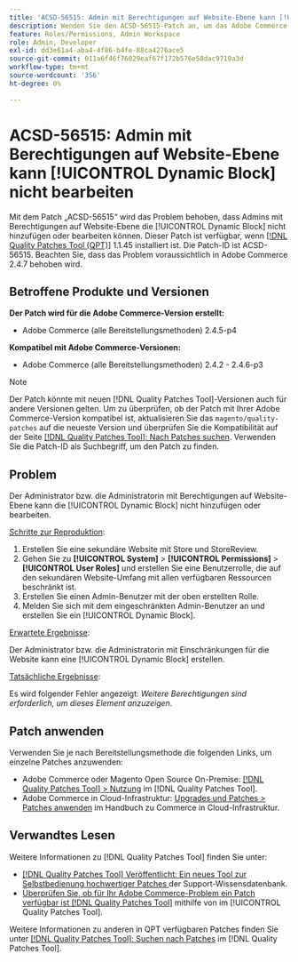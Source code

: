 ```yaml
---
title: 'ACSD-56515: Admin mit Berechtigungen auf Website-Ebene kann [!UICONTROL Dynamic Block] nicht bearbeiten'
description: Wenden Sie den ACSD-56515-Patch an, um das Adobe Commerce-Problem zu beheben, bei dem Admins mit Berechtigungen auf Website-Ebene die [!UICONTROL Dynamic Block] nicht hinzufügen oder bearbeiten können.
feature: Roles/Permissions, Admin Workspace
role: Admin, Developer
exl-id: dd3e61a4-aba4-4f86-b4fe-88ca4276ace5
source-git-commit: 011a6f46f76029eaf67f172b576e58dac9710a3d
workflow-type: tm+mt
source-wordcount: '356'
ht-degree: 0%

---
```


# ACSD-56515: Admin mit Berechtigungen auf Website-Ebene kann [!UICONTROL Dynamic Block] nicht bearbeiten

Mit dem Patch „ACSD-56515“ wird das Problem behoben, dass Admins mit Berechtigungen auf Website-Ebene die [!UICONTROL Dynamic Block] nicht hinzufügen oder bearbeiten können. Dieser Patch ist verfügbar, wenn [[!DNL Quality Patches Tool (QPT)]](https://experienceleague.adobe.com/en/docs/commerce-operations/tools/quality-patches-tool/quality-patches-tool-to-self-serve-quality-patches) 1.1.45 installiert ist. Die Patch-ID ist ACSD-56515. Beachten Sie, dass das Problem voraussichtlich in Adobe Commerce 2.4.7 behoben wird.

## Betroffene Produkte und Versionen

**Der Patch wird für die Adobe Commerce-Version erstellt:**

* Adobe Commerce (alle Bereitstellungsmethoden) 2.4.5-p4

**Kompatibel mit Adobe Commerce-Versionen:**

* Adobe Commerce (alle Bereitstellungsmethoden) 2.4.2 - 2.4.6-p3

>[!NOTE]
>
>Der Patch könnte mit neuen [!DNL Quality Patches Tool]-Versionen auch für andere Versionen gelten. Um zu überprüfen, ob der Patch mit Ihrer Adobe Commerce-Version kompatibel ist, aktualisieren Sie das `magento/quality-patches` auf die neueste Version und überprüfen Sie die Kompatibilität auf der Seite [[!DNL Quality Patches Tool]: Nach Patches suchen](https://experienceleague.adobe.com/tools/commerce-quality-patches/index.html). Verwenden Sie die Patch-ID als Suchbegriff, um den Patch zu finden.

## Problem

Der Administrator bzw. die Administratorin mit Berechtigungen auf Website-Ebene kann die [!UICONTROL Dynamic Block] nicht hinzufügen oder bearbeiten.

<u>Schritte zur Reproduktion</u>:

1. Erstellen Sie eine sekundäre Website mit Store und StoreReview.
1. Gehen Sie zu **[!UICONTROL System]** > **[!UICONTROL Permissions]** > **[!UICONTROL User Roles]** und erstellen Sie eine Benutzerrolle, die auf den sekundären Website-Umfang mit allen verfügbaren Ressourcen beschränkt ist.
1. Erstellen Sie einen Admin-Benutzer mit der oben erstellten Rolle.
1. Melden Sie sich mit dem eingeschränkten Admin-Benutzer an und erstellen Sie ein [!UICONTROL Dynamic Block].

<u>Erwartete Ergebnisse</u>:

Der Administrator bzw. die Administratorin mit Einschränkungen für die Website kann eine [!UICONTROL Dynamic Block] erstellen.

<u>Tatsächliche Ergebnisse</u>:

Es wird folgender Fehler angezeigt: *Weitere Berechtigungen sind erforderlich, um dieses Element anzuzeigen*.

## Patch anwenden

Verwenden Sie je nach Bereitstellungsmethode die folgenden Links, um einzelne Patches anzuwenden:

* Adobe Commerce oder Magento Open Source On-Premise: [[!DNL Quality Patches Tool] > Nutzung](/help/tools/quality-patches-tool/usage.md) im [!DNL Quality Patches Tool].
* Adobe Commerce in Cloud-Infrastruktur: [Upgrades und Patches > Patches anwenden](https://experienceleague.adobe.com/docs/commerce-cloud-service/user-guide/develop/upgrade/apply-patches.html) im Handbuch zu Commerce in Cloud-Infrastruktur.

## Verwandtes Lesen

Weitere Informationen zu [!DNL Quality Patches Tool] finden Sie unter:

* [[!DNL Quality Patches Tool] Veröffentlicht: Ein neues Tool zur Selbstbedienung hochwertiger Patches ](https://experienceleague.adobe.com/en/docs/commerce-operations/tools/quality-patches-tool/quality-patches-tool-to-self-serve-quality-patches) der Support-Wissensdatenbank.
* [Überprüfen Sie, ob für Ihr Adobe Commerce-Problem ein Patch verfügbar ist [!DNL Quality Patches Tool]](/help/tools/quality-patches-tool/patches-available-in-qpt/check-patch-for-magento-issue-with-magento-quality-patches.md) mithilfe von im [!UICONTROL Quality Patches Tool].


Weitere Informationen zu anderen in QPT verfügbaren Patches finden Sie unter [[!DNL Quality Patches Tool]: Suchen nach Patches](https://experienceleague.adobe.com/tools/commerce-quality-patches/index.html) im [!DNL Quality Patches Tool].
